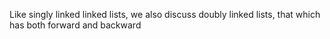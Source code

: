 Like singly linked linked lists, we also discuss doubly linked lists, that which has both forward and backward
